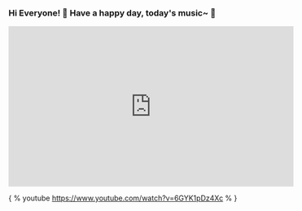 ### Hi Everyone! 👋 Have a happy day, today's music~  :star2:

<iframe width="560" height="315" src="https://www.youtube.com/embed/6GYK1pDz4Xc" frameborder="0" allowfullscreen></iframe>

 { % youtube https://www.youtube.com/watch?v=6GYK1pDz4Xc % }

<!--
**choijisoo-94/choijisoo-94** is a ✨ _special_ ✨ repository because its `README.md` (this file) appears on your GitHub profile.

Here are some ideas to get you started:

- 🔭 I’m currently working on ...
- 🌱 I’m currently learning ...
- 👯 I’m looking to collaborate on ...
- 🤔 I’m looking for help with ...
- 💬 Ask me about ...
- 📫 How to reach me: ...
- 😄 Pronouns: ...
- ⚡ Fun fact: ...
-->

